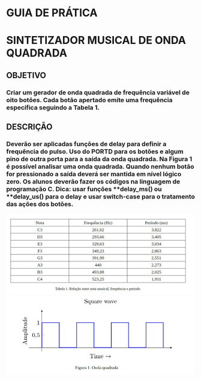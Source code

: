 # **GUIA DE PRÁTICA**

# **SINTETIZADOR MUSICAL DE ONDA QUADRADA**

## **OBJETIVO**

### Criar um gerador de onda quadrada de frequência variável de oito botões. Cada botão apertado emite uma frequência específica seguindo a Tabela 1.

## **DESCRIÇÃO**

### Deverão ser aplicadas funções de delay para definir a frequência do pulso. Uso do PORTD para os botões e algum pino de outra porta para a saída da onda quadrada. Na Figura 1 é possível analisar uma onda quadrada. Quando nenhum botão for pressionado a saída deverá ser mantida em nível lógico zero. Os alunos deverão fazer os códigos na linguagem de programação C. Dica: usar funções **delay_ms() ou **delay_us() para o delay e usar switch-case para o tratamento das ações dos botões.

![Tabela](./img/Tabela1Rela%C3%A7%C3%A3o.jpg)
![Figura](./img/Figura1OndaQuadrada.jpg)
